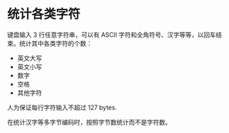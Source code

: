 # 统计各类字符

键盘输入 3 行任意字符串，可以有 ASCII 字符和全角符号、汉字等等，以回车结束。统计其中各类字符的个数：

- 英文大写
- 英文小写
- 数字
- 空格
- 其他字符

人为保证每行字符输入不超过 127 bytes.

在统计汉字等多字节编码时，按照字节数统计而不是字符数。
